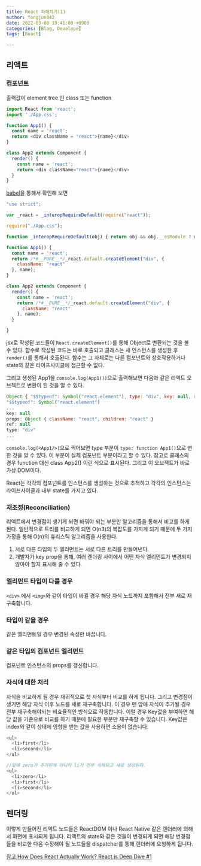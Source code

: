```yaml
---
title: React 파해치기(1)
author: Yongjun042
date: 2022-03-08 19:41:00 +0900
categories: [Blog, Develope]
tags: [React]

---
```


## 리액트

### 컴포넌트

출력값이 element tree 인 class 또는 function

``` javascript
import React from 'react';
import './App.css';

function App1() {
  const name = 'react';
  return <div className = "react">{name}</div>
}

class App2 extends Component {
  render() {
    const name = 'react';
    return <div className="react">{name}</div>
  }
}
```

[babel](https://babeljs.io/repl)을 통해서 확인해 보면

``` javascript
"use strict";

var _react = _interopRequireDefault(require("react"));

require("./App.css");

function _interopRequireDefault(obj) { return obj && obj.__esModule ? obj : { default: obj }; }

function App1() {
  const name = 'react';
  return /*#__PURE__*/_react.default.createElement("div", {
    className: "react"
  }, name);
}

class App2 extends Component {
  render() {
    const name = 'react';
    return /*#__PURE__*/_react.default.createElement("div", {
      className: "react"
    }, name);
  }

}
```

jsx로 작성된 코드들이 `React.createElement()`를 통해 Object로 변환되는 것을 볼 수 있다.
함수로 작성된 코드는 바로 호출되고 클래스는 새 인스턴스를 생성한 후 `render()`를 통해서 호출된다.
함수는 그 자체로는 다른 컴포넌트와 상호작용하거나 state와 같은 라이프사이클에 접근할 수 없다.

그리고 생성된 App1을 `console.log(App1())`으로 출력해보면 다음과 같은 리엑트 오브젝트로 변환이 된 것을 알 수 있다.

``` javascript
Object { "$$typeof": Symbol("react.element"), type: "div", key: null, ref: null, props: {…}, _owner: null, _store: {…}, … }
"$$typeof": Symbol("react.element")
...
key: null
props: Object { className: "react", children: "react" }
ref: null
type: "div"
...
```

`console.log(<App1/>)`으로 찍어보면 type 부분이 `type: function App1()`으로 변한 것을 알 수 있다. 이 부분이 실제 컴포넌트 부분이라고 할 수 있다. 참고로 클래스의 경우 function 대신 class App2() 이런 식으로 표시된다. 그리고 이 오브젝트가 바로 가상 DOM이다.

React는 각각의 컴포넌트를 인스턴스를 생성하는 것으로 추적하고 각각의 인스턴스는 라이프사이클과 내부 state를 가지고 있다.

### 재조정(Reconciliation)

리액트에서 변경점이 생기게 되면 바꿔야 되는 부분만 알고리즘을 통해서 비교를 하게 된다.
일반적으로 트리를 비교하게 되면  O(n3)의 복잡도를 가지게 되기 때문에 두 가지 가정을 통해 O(n)의 휴리스틱 알고리즘을 사용한다.

1. 서로 다른 타입의 두 엘리먼트는 서로 다른 트리를 만들어낸다.
2. 개발자가 key prop을 통해, 여러 렌더링 사이에서 어떤 자식 엘리먼트가 변경되지 않아야 할지 표시해 줄 수 있다.

### 엘리먼트 타입이 다를 경우

`<div>` 에서 `<img>`와 같이 타입이 바뀔 경우 해당 자식 노드까지 포함해서 전부 새로 재구축합니다.


### 타입이 같을 경우
같은 엘리먼트일 경우 변경된 속성만 바꿉니다.

### 같은 타입의 컴포넌트 엘리먼트

컴포넌트 인스턴스의 props를 갱신합니다.

### 자식에 대한 처리

자식을 비교하게 될 경우 재귀적으로 첫 자식부터 비교를 하게 됩니다. 그리고 변경점이 생기면 해당 자식 이후 노드를 새로 재구축합니다. 이 경우 맨 앞에 자식이 추가될 경우 전부 재구축해야되는 비효율적인 방식으로 작동합니다. 이럴 경우 Key값을 부여하면 해당 값을 기준으로 비교를 하기 때문에 필요한 부분만 재구축할 수 있습니다. Key값은 index와 같이 상태에 영향을 받는 값을 사용하면 소용이 없습니다.

``` javascript
<ul>
  <li>first</li>
  <li>second</li>
</ul>

//앞에 zero가 추가된게 아니라 li가 전부 삭제되고 새로 생성된다.
<ul>
  <li>zero</li> 
  <li>first</li>
  <li>second</li>
</ul>
```

## 렌더링

이렇게 만들어진 리엑트 노드들은 ReactDOM 이나 React Native 같은 렌더러에 의해서 화면에 표시되게 됩니다. 리액트의 state와 같은 것들이 변경되게 되면 해당 변경점들을 비교한 다음 수정해야 될 노드들을 dispatcher를 통해 렌더러에 요청하게 됩니다.

[참고 How Does React Actually Work? React.js Deep Dive #1](https://www.youtube.com/watch?v=7YhdqIR2Yzo)
